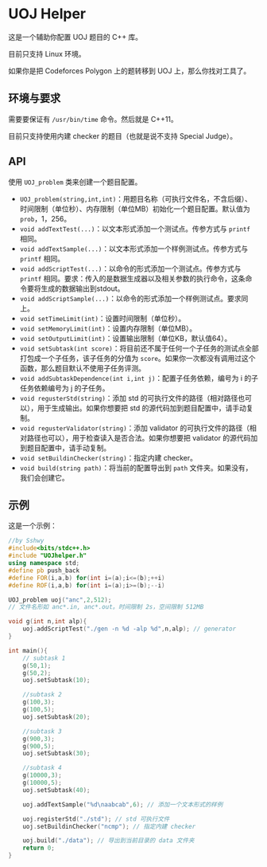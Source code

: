 # UOJ Helper

这是一个辅助你配置 UOJ 题目的 C++ 库。

目前只支持 Linux 环境。

如果你是把 Codeforces Polygon 上的题转移到 UOJ 上，那么你找对工具了。

## 环境与要求

需要要保证有 `/usr/bin/time` 命令。然后就是 C++11。

目前只支持使用内建 checker 的题目（也就是说不支持 Special Judge）。

## API

使用 `UOJ_problem` 类来创建一个题目配置。

- `UOJ_problem(string,int,int)`：用题目名称（可执行文件名，不含后缀）、时间限制（单位秒）、内存限制（单位MB）初始化一个题目配置。默认值为 `prob`，1，256。
- `void addTextTest(...)`：以文本形式添加一个测试点。传参方式与 `printf` 相同。
- `void addTextSample(...)`：以文本形式添加一个样例测试点。传参方式与 `printf` 相同。
- `void addScriptTest(...)`：以命令的形式添加一个测试点。传参方式与 `printf` 相同。要求：传入的是数据生成器以及相关参数的执行命令，这条命令要将生成的数据输出到stdout。
- `void addScriptSample(...)`：以命令的形式添加一个样例测试点。要求同上。
- `void setTimeLimit(int)`：设置时间限制（单位秒）。
- `void setMemoryLimit(int)`：设置内存限制（单位MB）。
- `void setOutputLimit(int)`：设置输出限制（单位KB，默认值64）。
- `void setSubtask(int score)`：将目前还不属于任何一个子任务的测试点全部打包成一个子任务，该子任务的分值为 `score`。如果你一次都没有调用过这个函数，那么题目默认不使用子任务评测。
- `void addSubtaskDependence(int i,int j)`：配置子任务依赖，编号为 i 的子任务依赖编号为 j 的子任务。
- `void regusterStd(string)`：添加 std 的可执行文件的路径（相对路径也可以），用于生成输出。如果你想要把 std 的源代码加到题目配置中，请手动复制。
- `void regusterValidator(string)`：添加 validator 的可执行文件的路径（相对路径也可以），用于检查读入是否合法。如果你想要把 validator 的源代码加到题目配置中，请手动复制。
- `void setBuildinChecker(string)`：指定内建 checker。
- `void build(string path)`：将当前的配置导出到 `path` 文件夹。如果没有，我们会创建它。

## 示例

这是一个示例：

```cpp
//by Sshwy
#include<bits/stdc++.h>
#include "UOJhelper.h"
using namespace std;
#define pb push_back
#define FOR(i,a,b) for(int i=(a);i<=(b);++i)
#define ROF(i,a,b) for(int i=(a);i>=(b);--i)

UOJ_problem uoj("anc",2,512); 
// 文件名形如 anc*.in, anc*.out。时间限制 2s，空间限制 512MB

void g(int n,int alp){
    uoj.addScriptTest("./gen -n %d -alp %d",n,alp); // generator
}

int main(){
    // subtask 1
    g(50,1);
    g(50,2);
    uoj.setSubtask(10);

    //subtask 2
    g(100,3);
    g(100,5);
    uoj.setSubtask(20);

    //subtask 3
    g(900,3);
    g(900,5);
    uoj.setSubtask(30);

    //subtask 4
    g(10000,3);
    g(10000,5);
    uoj.setSubtask(40);

    uoj.addTextSample("%d\naabcab",6); // 添加一个文本形式的样例

    uoj.registerStd("./std"); // std 可执行文件
    uoj.setBuildinChecker("ncmp"); // 指定内建 checker

    uoj.build("./data"); // 导出到当前目录的 data 文件夹
    return 0;
}
```
